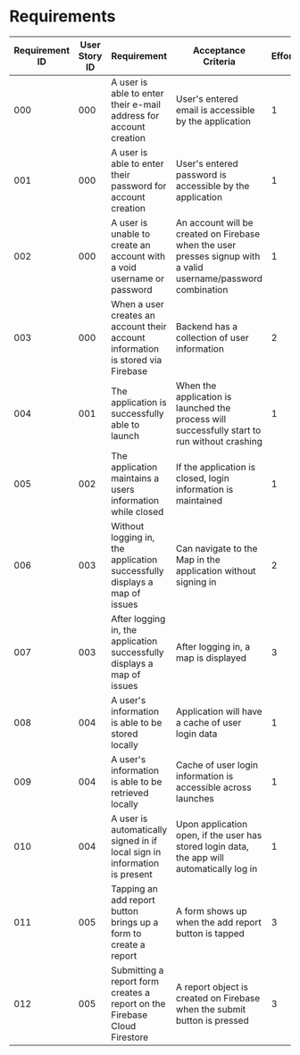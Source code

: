 # Requirements

| Requirement ID | User Story ID | Requirement | Acceptance Criteria | Effort | Priority | Status |
|----------------|---------------|-------------|-------------|--------|--------|--------|
|000|000| A user is able to enter their e-mail address for account creation|User's entered email is accessible by the application|1|Necessary|Verified|
|001|000| A user is able to enter their password for account creation|User's entered password is accessible by the application|1|Necessary|Verified|
|002|000| A user is unable to create an account with a void username or password|An account will be created on Firebase when the user presses signup with a valid username/password combination|1|Necessary|Verified|
|003|000| When a user creates an account their account information is stored via Firebase|Backend has a collection of user information|2|Necessary|Verified|
|004|001| The application is successfully able to launch|When the application is launched the process will successfully start to run without crashing|1|Necessary|Verified|
|005|002| The application maintains a users information while closed|If the application is closed, login information is maintained|1|Necessary|Working|
|006|003| Without logging in, the application successfully displays a map of issues|Can navigate to the Map in the application without signing in|2|Important|Working|
|007|003| After logging in, the application successfully displays a map of issues|After logging in, a map is displayed|3|Necessary|Working|
|008|004| A user's information is able to be stored locally|Application will have a cache of user login data|1|Necessary|Working|
|009|004| A user's information is able to be retrieved locally|Cache of user login information is accessible across launches|1|Necessary|Working|
|010|004| A user is automatically signed in if local sign in information is present|Upon application open, if the user has stored login data, the app will automatically log in|1|Necessary|Working|
|011|005| Tapping an add report button brings up a form to create a report|A form shows up when the add report button is tapped|3|Necessary|Working|
|012|005| Submitting a report form creates a report on the Firebase Cloud Firestore|A report object is created on Firebase when the submit button is pressed|3|Necessary|Working|

